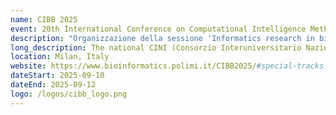 ```yaml
---
name: CIBB 2025
event: 20th International Conference on Computational Intelligence Methods for Bioinformatics and Biostatistics
description: "Organizzazione della sessione 'Informatics research in bioinformatics'"
long_description: The national CINI (Consorzio Interuniversitario Nazionale di Informatica) InfoLife laboratory fosters collaboration among researchers with an informatics background engaged in bioinformatics and related fields, working in synergy with their international partners. Italy plays a pivotal role in advancing computational approaches across various bioinformatics domains, from the development of specialized algorithms and efficient data structures to high-level data analysis and innovative visualization techniques. This special session aims to provide a comprehensive overview of ongoing research and emerging trends within Italian research institutes of Informatics and their collaborators. It serves as a platform for showcasing current advancements, discussing future perspectives, and fostering interdisciplinary collaborations. This session also represents a valuable opportunity for Italian researchers and their international partners to present their research directions, exchange insights, and engage with the broader scientific community. By bringing together experts from different backgrounds, it encourages dialogue, strengthens international ties, and contributes to the continued evolution of bioinformatics research.
location: Milan, Italy
website: https://www.bioinformatics.polimi.it/CIBB2025/#special-tracks
dateStart: 2025-09-10
dateEnd: 2025-09-12
logo: /logos/cibb_logo.png
---
```

